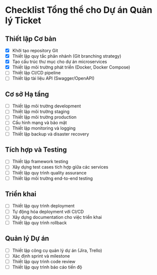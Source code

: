 # Checklist Tổng thể cho Dự án Quản lý Ticket

## Thiết lập Cơ bản
- [x] Khởi tạo repository Git
- [x] Thiết lập quy tắc phân nhánh (Git branching strategy)
- [x] Tạo cấu trúc thư mục cho dự án microservices
- [x] Thiết lập môi trường phát triển (Docker, Docker Compose)
- [ ] Thiết lập CI/CD pipeline
- [ ] Thiết lập tài liệu API (Swagger/OpenAPI)

## Cơ sở Hạ tầng
- [ ] Thiết lập môi trường development
- [ ] Thiết lập môi trường staging
- [ ] Thiết lập môi trường production
- [ ] Cấu hình mạng và bảo mật
- [ ] Thiết lập monitoring và logging
- [ ] Thiết lập backup và disaster recovery

## Tích hợp và Testing
- [ ] Thiết lập framework testing
- [ ] Xây dựng test cases tích hợp giữa các services
- [ ] Thiết lập quy trình quality assurance
- [ ] Thiết lập môi trường end-to-end testing

## Triển khai
- [ ] Thiết lập quy trình deployment
- [ ] Tự động hóa deployment với CI/CD
- [ ] Xây dựng documentation cho việc triển khai
- [ ] Thiết lập quy trình rollback

## Quản lý Dự án
- [ ] Thiết lập công cụ quản lý dự án (Jira, Trello)
- [ ] Xác định sprint và milestone
- [ ] Thiết lập quy trình code review
- [ ] Thiết lập quy trình báo cáo tiến độ